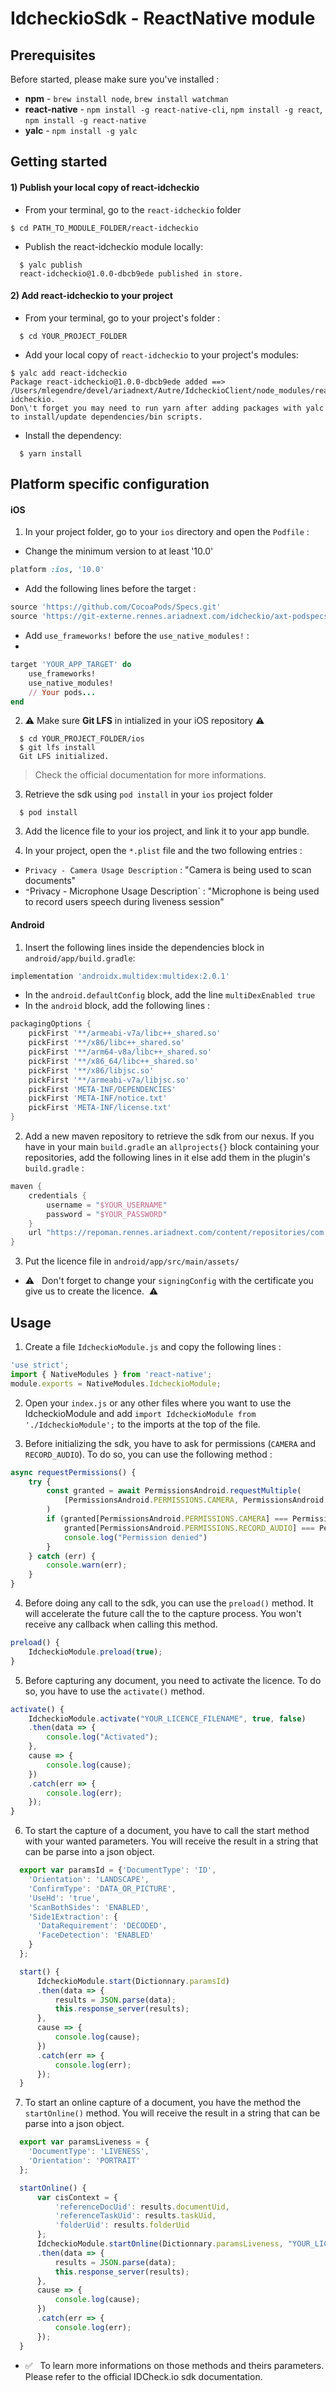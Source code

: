 # IdcheckioSdk - ReactNative module

## Prerequisites

Before started, please make sure you've installed :
- **npm** - `brew install node`, `brew install watchman`
- **react-native** - `npm install -g react-native-cli`, `npm install -g react`, `npm install -g react-native`
- **yalc** - `npm install -g yalc`

## Getting started

#### 1) Publish your local copy of react-idcheckio

- From your terminal, go to the `react-idcheckio` folder
```shell
$ cd PATH_TO_MODULE_FOLDER/react-idcheckio
```

- Publish the react-idcheckio module locally:
```shell
  $ yalc publish
  react-idcheckio@1.0.0-dbcb9ede published in store.
```

#### 2) Add react-idcheckio to your project

- From your terminal, go to your project's folder :
```shell
  $ cd YOUR_PROJECT_FOLDER
```

- Add your local copy of `react-idcheckio` to your project's modules:
```shell
$ yalc add react-idcheckio
Package react-idcheckio@1.0.0-dbcb9ede added ==> /Users/mlegendre/devel/ariadnext/Autre/IdcheckioClient/node_modules/react-idcheckio.
Don\'t forget you may need to run yarn after adding packages with yalc to install/update dependencies/bin scripts.
```

- Install the dependency:
```shell
  $ yarn install
```

## Platform specific configuration

#### iOS

1. In your project folder, go to your `ios` directory and open the `Podfile` :
 - Change the minimum version to at least '10.0'
 ```ruby
platform :ios, '10.0'
 ```
 - Add the following lines before the target :
```ruby
source 'https://github.com/CocoaPods/Specs.git'
source 'https://git-externe.rennes.ariadnext.com/idcheckio/axt-podspecs.git'
```
 - Add `use_frameworks!` before the `use_native_modules!` :
 -
```ruby
target 'YOUR_APP_TARGET' do
    use_frameworks!
    use_native_modules!
    // Your pods...
end
```

2. ⚠️ Make sure **Git LFS** in intialized in your iOS repository ⚠️
```shell
  $ cd YOUR_PROJECT_FOLDER/ios
  $ git lfs install
  Git LFS initialized.
```

> Check the official documentation for more informations.

3. Retrieve the sdk using `pod install` in your `ios` project folder
```shell
  $ pod install
```

3. Add the licence file to your ios project, and link it to your app bundle.

4. In your project, open the `*.plist` file and the two following entries :
- `Privacy - Camera Usage Description` : "Camera is being used to scan documents"
- `"`Privacy - Microphone Usage Description` : "Microphone is being used to record users speech during liveness session"

#### Android

1. Insert the following lines inside the dependencies block in `android/app/build.gradle`:
```groovy
implementation 'androidx.multidex:multidex:2.0.1'
```
- In the `android.defaultConfig` block, add the line `multiDexEnabled true`
- In the `android` block, add the following lines :
```groovy
packagingOptions {
    pickFirst '**/armeabi-v7a/libc++_shared.so'
    pickFirst '**/x86/libc++_shared.so'
    pickFirst '**/arm64-v8a/libc++_shared.so'
    pickFirst '**/x86_64/libc++_shared.so'
    pickFirst '**/x86/libjsc.so'
    pickFirst '**/armeabi-v7a/libjsc.so'
    pickFirst 'META-INF/DEPENDENCIES'
    pickFirst 'META-INF/notice.txt'
    pickFirst 'META-INF/license.txt'
}
```

2. Add a new maven repository to retrieve the sdk from our nexus. If you have in your main `build.gradle` an `allprojects{}` block containing your repositories, add the following lines in it else add them in the plugin's `build.gradle`  :
```groovy
maven {
    credentials {
        username = "$YOUR_USERNAME"
        password = "$YOUR_PASSWORD"
    }
    url "https://repoman.rennes.ariadnext.com/content/repositories/com.ariadnext.idcheckio/"
}
```

3. Put the licence file in  `android/app/src/main/assets/`
- ⚠️  &nbsp; Don't forget to change your `signingConfig` with the certificate you give us to create the licence. &nbsp;⚠️

## Usage

1. Create a file `IdcheckioModule.js` and copy the following lines :
```javascript
'use strict';
import { NativeModules } from 'react-native';
module.exports = NativeModules.IdcheckioModule;
```

2. Open your `index.js` or any other files where you want to use the IdcheckioModule and add `import IdcheckioModule from './IdcheckioModule';` to the imports at the top of the file.

3.  Before initializing the sdk, you have to ask for permissions (`CAMERA` and `RECORD_AUDIO`). To do so, you can use the following method :
```javascript
async requestPermissions() {
    try {
        const granted = await PermissionsAndroid.requestMultiple(
            [PermissionsAndroid.PERMISSIONS.CAMERA, PermissionsAndroid.PERMISSIONS.RECORD_AUDIO]
        )
        if (granted[PermissionsAndroid.PERMISSIONS.CAMERA] === PermissionsAndroid.RESULTS.GRANTED &&
            granted[PermissionsAndroid.PERMISSIONS.RECORD_AUDIO] === PermissionsAndroid.RESULTS.GRANTED) {} else {
            console.log("Permission denied")
        }
    } catch (err) {
        console.warn(err);
    }
}
```

4. Before doing any call to the sdk, you can use the `preload()` method. It will accelerate the future call the to the capture process. You won't receive any callback when calling this method.
```javascript
preload() {
    IdcheckioModule.preload(true);
}
```

5. Before capturing any document, you need to activate the licence. To do so, you have to use the `activate()` method.
```javascript
activate() {
    IdcheckioModule.activate("YOUR_LICENCE_FILENAME", true, false)
    .then(data => {
        console.log("Activated");
    },
    cause => {
        console.log(cause);
    })
    .catch(err => {
        console.log(err);
    });
}
```

6. To start the capture of a document, you have to call the start method with your wanted parameters. You will receive the result in a string that can be parse into a json object.
```javascript
  export var paramsId = {'DocumentType': 'ID',
    'Orientation': 'LANDSCAPE',
    'ConfirmType': 'DATA_OR_PICTURE',
    'UseHd': 'true',
    'ScanBothSides': 'ENABLED',
    'Side1Extraction': {
      'DataRequirement': 'DECODED',
      'FaceDetection': 'ENABLED'
    }
  };

  start() {
      IdcheckioModule.start(Dictionnary.paramsId)
      .then(data => {
          results = JSON.parse(data);
          this.response_server(results);
      },
      cause => {
          console.log(cause);
      })
      .catch(err => {
          console.log(err);
      });
  }
```

7. To start an online capture of a document, you have the method the `startOnline()` method. You will receive the result in a string that can be parse into a json object.
```javascript
  export var paramsLiveness = {
    'DocumentType': 'LIVENESS',
    'Orientation': 'PORTRAIT'
  };

  startOnline() {
      var cisContext = {
          'referenceDocUid': results.documentUid,
          'referenceTaskUid': results.taskUid,
          'folderUid': results.folderUid
      };
      IdcheckioModule.startOnline(Dictionnary.paramsLiveness, "YOUR_LICENCE_FILENAME", cisContext, false)
      .then(data => {
          results = JSON.parse(data);
          this.response_server(results);
      },
      cause => {
          console.log(cause);
      })
      .catch(err => {
          console.log(err);
      });
  }
```

- ✅  &nbsp; To learn more informations on those methods and theirs parameters. Please refer to the official IDCheck.io sdk documentation.
